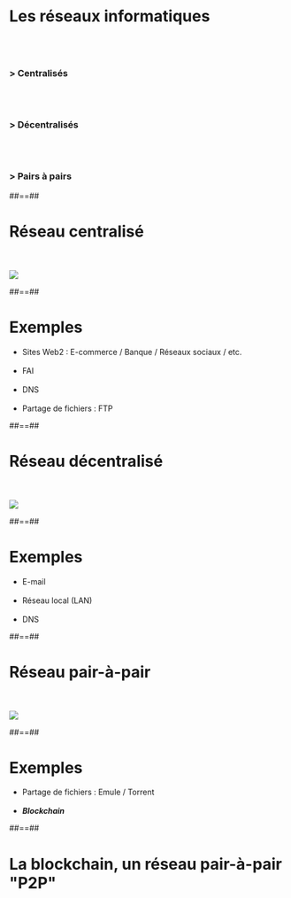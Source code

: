# Les réseaux informatiques
<br><br>

### > Centralisés

<br><br>

### > Décentralisés

<br><br>

### > Pairs à pairs

##==##

<!-- .slide: class="full-center" -->

# Réseau centralisé

<br><br>
![](./assets/images/01-concepts/centralized-network.svg)

##==##

# Exemples

- Sites Web2 : E-commerce / Banque / Réseaux sociaux / etc.
<br><br>
- FAI
<br><br>
- DNS
<br><br>
- Partage de fichiers : FTP

##==##

<!-- .slide: class="full-center" -->

# Réseau décentralisé

<br><br>
![](./assets/images/01-concepts/decentralized-network.svg)

##==##

# Exemples

- E-mail
<br><br>
- Réseau local (LAN)
<br><br>
- DNS

##==##

<!-- .slide: class="full-center" -->

# Réseau pair-à-pair

<br><br>
![](./assets/images/01-concepts/p2p-network.svg)

##==##

# Exemples

- Partage de fichiers : Emule / Torrent
<br><br>
- **_Blockchain_**

##==##

<!-- .slide: class="transition bg-white" -->

# La blockchain, un réseau pair-à-pair "P2P"
